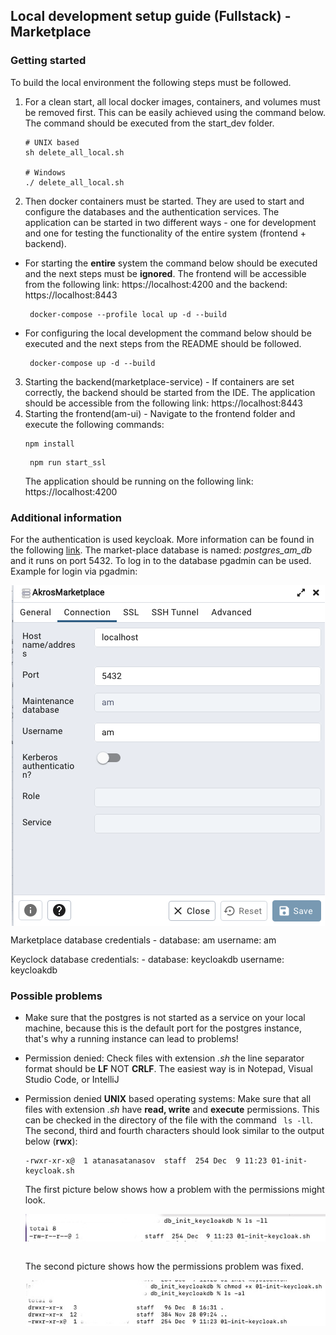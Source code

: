 ## Local development setup guide (Fullstack) - Marketplace

### Getting started 
To build the local environment the following steps must be followed.
1. For a clean start, all local docker images, containers, and volumes must be removed first. 
This can be easily achieved using the command below. The command should be executed from the start_dev folder.
   ```
   # UNIX based
   sh delete_all_local.sh
   
   # Windows
   ./ delete_all_local.sh
   ```
2. Then docker containers must be started. They are used to start and configure the databases and the authentication services.
   The application can be started in two different ways - one for development and one for testing the functionality of
   the entire system (frontend + backend).

- For starting the **entire** system the command below should be executed and the next steps must be **ignored**. 
   The frontend will be accessible from the following link: https://localhost:4200 and the backend: https://localhost:8443

   ```
    docker-compose --profile local up -d --build
   ```
- For configuring the local development the command below should be executed and the next steps from the README should be followed.

   ```
    docker-compose up -d --build
   ```
3. Starting the backend(marketplace-service) - If containers are set correctly, the backend should be started from the 
IDE. The application should be accessible from the following link: https://localhost:8443
4. Starting the frontend(am-ui) - Navigate to the frontend folder and execute the following commands:
   ```
   npm install
   ```
   ```
    npm run start_ssl
   ```
   The application should be running on the following link: https://localhost:4200

### Additional information

For the authentication is used keycloak. More information can be found in the following [link](https://www.keycloak.org/).
The market-place database is named: _postgres_am_db_ and it runs on port 5432. To log in to the database pgadmin can be used.
Example for login via pgadmin:

<p align="center">
   <img align="center" alt="Pg admin logo" src="./docs_images/pgAdminLogin.png"/>
</p>

Marketplace database credentials - database: am username: am

Keyclock database credentials: - database: keycloakdb username: keycloakdb 

### Possible problems
- Make sure that the postgres is not started as a service on your local machine, because this is the default port for the postgres instance,
  that's why a running instance can lead to problems!
- Permission denied: Check files with extension _.sh_ the line separator format should be **LF** NOT **CRLF**.
  The easiest way is in Notepad, Visual Studio Code, or IntelliJ
- Permission denied **UNIX** based operating systems: Make sure that all files with
  extension _.sh_ have **read, write** and **execute** permissions. This can be checked in the directory of the file with
  the command ``` ls -ll```. The second, third and fourth characters should look similar to the output below (**rwx**):
  ```
  -rwxr-xr-x@  1 atanasatanasov  staff  254 Dec  9 11:23 01-init-keycloak.sh
  ```
  The first picture below shows how a problem with the permissions might look.

  <p align="center">
   <img align="center" alt="Problem with permissions" src="./docs_images/permissionsProblem.jpg"/>
  </p>
  <br/>
  The second picture shows how the permissions problem was fixed.
   <p align="center">
   <img align="center" alt="Permissions fixed" src="./docs_images/permissionsFixed.jpg"/>
  </p>
